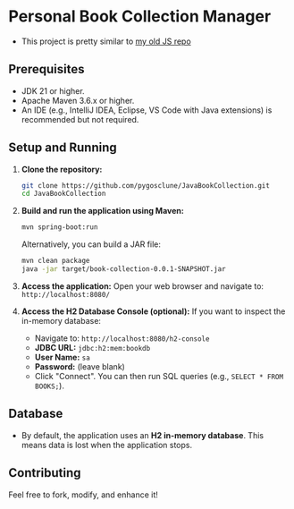 # Personal Book Collection Manager
*  This project is pretty similar to [my old JS repo](https://github.com/pygosclune/js-library-page) 
## Prerequisites

*   JDK 21 or higher.
*   Apache Maven 3.6.x or higher.
*   An IDE (e.g., IntelliJ IDEA, Eclipse, VS Code with Java extensions) is recommended but not required.

## Setup and Running

1.  **Clone the repository:**
    ```bash
    git clone https://github.com/pygosclune/JavaBookCollection.git
    cd JavaBookCollection
    ```

2.  **Build and run the application using Maven:**
    ```bash
    mvn spring-boot:run
    ```
    Alternatively, you can build a JAR file:
    ```bash
    mvn clean package
    java -jar target/book-collection-0.0.1-SNAPSHOT.jar
    ```

3.  **Access the application:**
    Open your web browser and navigate to:
    `http://localhost:8080/`

4.  **Access the H2 Database Console (optional):**
    If you want to inspect the in-memory database:
    *   Navigate to: `http://localhost:8080/h2-console`
    *   **JDBC URL:** `jdbc:h2:mem:bookdb`
    *   **User Name:** `sa`
    *   **Password:** (leave blank)
    *   Click "Connect". You can then run SQL queries (e.g., `SELECT * FROM BOOKS;`).

## Database
*   By default, the application uses an **H2 in-memory database**. This means data is lost when the application stops.

## Contributing

Feel free to fork, modify, and enhance it!
